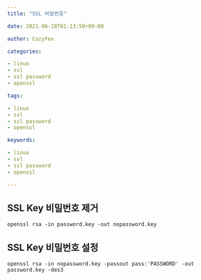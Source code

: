 ```yaml
---
title: "SSL 비밀번호"

date: 2021-06-18T01:13:50+09:00

author: CozyFex

categories:

- linux
- ssl
- ssl password
- openssl

tags:

- linux
- ssl
- ssl password
- openssl

keywords:

- linux
- ssl
- ssl password
- openssl

---
```


## SSL Key 비밀번호 제거

```shell
openssl rsa -in password.key -out nopassword.key
```

## SSL Key 비밀번호 설정

```shell
openssl rsa -in nopassword.key -passout pass:'PASSWORD' -out password.key -des3
```